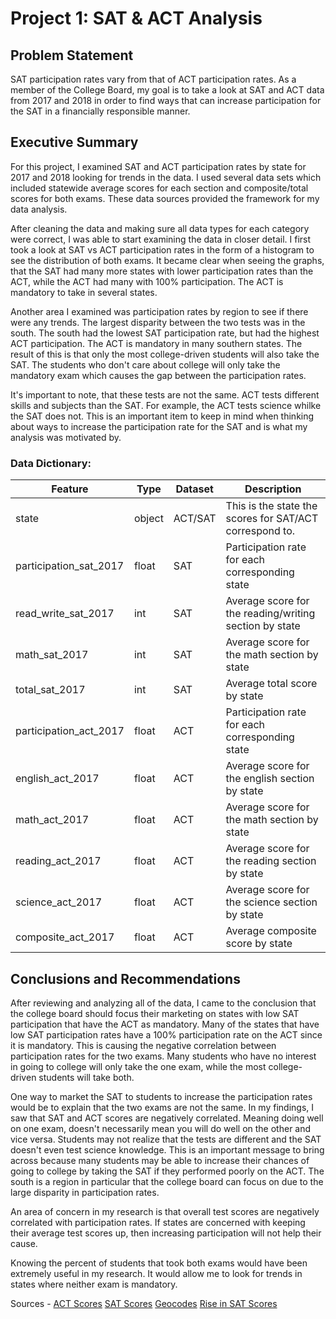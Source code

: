 # Project 1: SAT & ACT Analysis

## Problem Statement
SAT participation rates vary from that of ACT participation rates. As a member of the College Board, my goal is to take a look at SAT and ACT data from 2017 and 2018 in order to find ways that can increase participation for the SAT in a financially responsible manner.

## Executive Summary

For this project, I examined SAT and ACT participation rates by state for 2017 and 2018 looking for trends in the data. I used several data sets which included statewide average scores for each section and composite/total scores for both exams. These data sources provided the framework for my data analysis.

After cleaning the data and making sure all data types for each category were correct, I was able to start examining the data in closer detail. I first took a look at SAT vs ACT participation rates in the form of a histogram to see the distribution of both exams. It became clear when seeing the graphs, that the SAT had many more states with lower participation rates than the ACT, while the ACT had many with 100% participation. The ACT is mandatory to take in several states.

Another area I examined was participation rates by region to see if there were any trends. The largest disparity between the two tests was in the south. The south had the lowest SAT participation rate, but had the highest ACT participation. The ACT is mandatory in many southern states. The result of this is that only the most college-driven students will also take the SAT. The students who don't care about college will only take the mandatory exam which causes the gap between the participation rates.

It's important to note, that these tests are not the same. ACT tests different skills and subjects than the SAT. For example, the ACT tests science whilke the SAT does not. This is an important item to keep in mind when thinking about ways to increase the participation rate for the SAT and is what my analysis was motivated by.



### Data Dictionary:

|Feature|Type|Dataset|Description|
|---|---|---|---|
|state|object|ACT/SAT|This is the state the scores for SAT/ACT correspond to.|
|participation_sat_2017|float|SAT|Participation rate for each corresponding state|
|read_write_sat_2017|int|SAT| Average score for the reading/writing section by state|
|math_sat_2017|int|SAT| Average score for the math section by state|
|total_sat_2017|int|SAT| Average total score by state|
|participation_act_2017|float|ACT|Participation rate for each corresponding state|
|english_act_2017|float|ACT|Average score for the english section by state|
|math_act_2017|float|ACT|Average score for the math section by state|
|reading_act_2017|float|ACT|Average score for the reading section by state|
|science_act_2017|float|ACT|Average score for the science section by state|
|composite_act_2017|float|ACT|Average composite score by state|


## Conclusions and Recommendations
After reviewing and analyzing all of the data, I came to the conclusion that the college board should focus their marketing on states with low SAT participation that have the ACT as mandatory. Many of the states that have low SAT participation rates have a 100% participation rate on the ACT since it is mandatory. This is causing the negative correlation between participation rates for the two exams. Many students who have no interest in going to college will only take the one exam, while the most college-driven students will take both.

One way to market the SAT to students to increase the participation rates would be to explain that the two exams are not the same. In my findings, I saw that SAT and ACT scores are negatively correlated. Meaning doing well on one exam, doesn't necessarily mean you will do well on the other and vice versa. Students may not realize that the tests are different and the SAT doesn't even test science knowledge. This is an important message to bring across because many students may be able to increase their chances of going to college by taking the SAT if they performed poorly on the ACT. The south is a region in particular that the college board can focus on due to the large disparity in participation rates.

An area of concern in my research is that overall test scores are negatively correlated with participation rates. If states are concerned with keeping their average test scores up, then increasing participation will not help their cause.

Knowing the percent of students that took both exams would have been extremely useful in my research. It would allow me to look for trends in states where neither exam is mandatory.

Sources -
[ACT Scores](https://blog.prepscholar.com/act-scores-by-state-averages-highs-and-lows)
[SAT Scores](https://blog.collegevine.com/here-are-the-average-sat-scores-by-state/)
[Geocodes](https://www.google.com/url?sa=t&rct=j&q=&esrc=s&source=web&cd=2&cad=rja&uact=8&ved=2ahUKEwi2vPDWgOfiAhUpU98KHb1KAJMQFjABegQIARAC&url=https%3A%2F%2Fwww2.census.gov%2Fprograms-surveys%2Fpopest%2Fgeographies%2F2015%2Fstate-geocodes-v2015.xls&usg=AOvVaw3ltt7GNQSeeGvJjxG53B9I)
[Rise in SAT Scores](https://www.edweek.org/ew/articles/2018/10/31/sat-scores-rise-as-number-of-test-takers.html)
